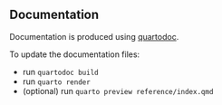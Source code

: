 ## Documentation

Documentation is produced using [quartodoc]().

To update the documentation files:
- run `quartodoc build`
- run `quarto render`
- (optional) run `quarto preview reference/index.qmd`

